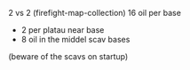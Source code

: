 2 vs 2 (firefight-map-collection) 
16 oil per base 
+ 2 per platau near base 
+ 8 oil in the middel scav bases 

(beware of the scavs on startup)